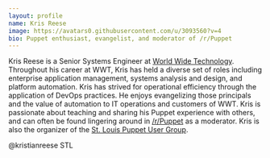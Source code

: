```yaml
---
layout: profile
name: Kris Reese
image: https://avatars0.githubusercontent.com/u/3093560?v=4
bio: Puppet enthusiast, evangelist, and moderator of /r/Puppet
---
```


Kris Reese is a Senior Systems Engineer at [World Wide Technology](https://www.wwt.com). Throughout his career at WWT, Kris has held a diverse set of roles including enterprise application management, systems analysis and design, and platform automation. Kris has strived for operational efficiency through the application of DevOps practices. He enjoys evangelizing those principals and the value of automation to IT operations and customers of WWT. Kris is passionate about teaching and sharing his Puppet experience with others, and can often be found lingering around in [/r/Puppet](https://reddit.com/r/Puppet) as a moderator. Kris is also the organizer of the [St. Louis Puppet User Group](https://www.meetup.com/St-Louis-Puppet-User-Group/).

@kristianreese
STL
